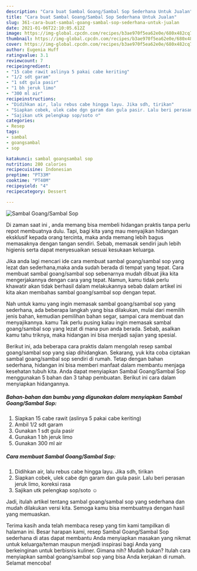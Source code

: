 ```yaml
---
description: "Cara buat Sambal Goang/Sambal Sop Sederhana Untuk Jualan"
title: "Cara buat Sambal Goang/Sambal Sop Sederhana Untuk Jualan"
slug: 361-cara-buat-sambal-goang-sambal-sop-sederhana-untuk-jualan
date: 2021-01-06T22:10:05.612Z
image: https://img-global.cpcdn.com/recipes/b3ae970f5ea62e0e/680x482cq70/sambal-goangsambal-sop-foto-resep-utama.jpg
thumbnail: https://img-global.cpcdn.com/recipes/b3ae970f5ea62e0e/680x482cq70/sambal-goangsambal-sop-foto-resep-utama.jpg
cover: https://img-global.cpcdn.com/recipes/b3ae970f5ea62e0e/680x482cq70/sambal-goangsambal-sop-foto-resep-utama.jpg
author: Eugenia Huff
ratingvalue: 3.1
reviewcount: 7
recipeingredient:
- "15 cabe rawit aslinya 5 pakai cabe keriting"
- "1/2 sdt garam"
- "1 sdt gula pasir"
- "1 bh jeruk limo"
- "300 ml air"
recipeinstructions:
- "Didihkan air, lalu rebus cabe hingga layu. Jika sdh, tirikan"
- "Siapkan cobek, ulek cabe dgn garam dan gula pasir. Lalu beri perasan jeruk limo, koreksi rasa"
- "Sajikan utk pelengkap sop/soto ☺️"
categories:
- Resep
tags:
- sambal
- goangsambal
- sop

katakunci: sambal goangsambal sop 
nutrition: 280 calories
recipecuisine: Indonesian
preptime: "PT33M"
cooktime: "PT40M"
recipeyield: "4"
recipecategory: Dessert

---
```



![Sambal Goang/Sambal Sop](https://img-global.cpcdn.com/recipes/b3ae970f5ea62e0e/680x482cq70/sambal-goangsambal-sop-foto-resep-utama.jpg)

Di zaman  saat ini , anda memang bisa membeli hidangan praktis tanpa perlu repot membuatnya dulu. Tapi, bagi kita yang mau menyajikan hidangan eksklusif kepada orang tercinta, maka anda memang lebih bagus memasaknya dengan tangan sendiri. Sebab, memasak sendiri jauh lebih higienis serta dapat menyesuaikan sesuai kesukaan keluarga.

Jika anda lagi mencari ide cara membuat sambal goang/sambal sop yang lezat dan sederhana,maka anda sudah berada di tempat yang tepat. Cara membuat sambal goang/sambal sop  sebenarnya mudah dibuat jika kita mengerjakannya dengan cara yang tepat. Namun, kamu tidak perlu khawatir akan tidak berhasil dalam melakukannya 
sebab dalam artikel ini kita akan membahas sambal goang/sambal sop dengan tepat.  



Nah untuk kamu yang ingin memasak sambal goang/sambal sop yang sederhana, ada beberapa langkah yang bisa dilakukan, mulai dari memilih jenis bahan, kemudian pemilihan bahan segar, sampai cara membuat dan menyajikannya. kamu Tak perlu pusing kalau ingin memasak sambal goang/sambal sop yang lezat di mana pun anda berada. Sebab, asalkan kamu  tahu triknya, maka hidangan ini bisa menjadi sajian yang spesial.

Berikut ini, ada beberapa cara praktis  dalam mengolah resep sambal goang/sambal sop yang siap dihidangkan. Sekarang, yuk kita coba ciptakan sambal goang/sambal sop sendiri di rumah. Tetap dengan bahan sederhana, hidangan ini bisa memberi manfaat dalam membantu menjaga kesehatan tubuh kita. Anda dapat menyiapkan Sambal Goang/Sambal Sop menggunakan 5 bahan dan 3 tahap pembuatan. Berikut ini cara dalam menyiapkan hidangannya.

<!--inarticleads1-->

##### Bahan-bahan dan bumbu yang digunakan dalam menyiapkan Sambal Goang/Sambal Sop:

1. Siapkan 15 cabe rawit (aslinya 5 pakai cabe keriting)
1. Ambil 1/2 sdt garam
1. Gunakan 1 sdt gula pasir
1. Gunakan 1 bh jeruk limo
1. Gunakan 300 ml air




<!--inarticleads2-->

##### Cara membuat Sambal Goang/Sambal Sop:

1. Didihkan air, lalu rebus cabe hingga layu. Jika sdh, tirikan
1. Siapkan cobek, ulek cabe dgn garam dan gula pasir. Lalu beri perasan jeruk limo, koreksi rasa
1. Sajikan utk pelengkap sop/soto ☺️




Jadi, itulah artikel tentang  sambal goang/sambal sop  yang sederhana dan mudah dilakukan versi kita. Semoga kamu bisa membuatnya dengan hasil yang memuaskan. 

Terima kasih anda telah membaca resep yang tim kami tampilkan di halaman ini. Besar harapan kami, resep  Sambal Goang/Sambal Sop sederhana di atas dapat membantu Anda menyiapkan masakan yang nikmat untuk keluarga/teman maupun menjadi inspirasi bagi Anda yang berkeinginan untuk berbisnis kuliner. Gimana nih? Mudah bukan? Itulah cara menyiapkan sambal goang/sambal sop yang bisa Anda kerjakan di rumah. Selamat mencoba!

